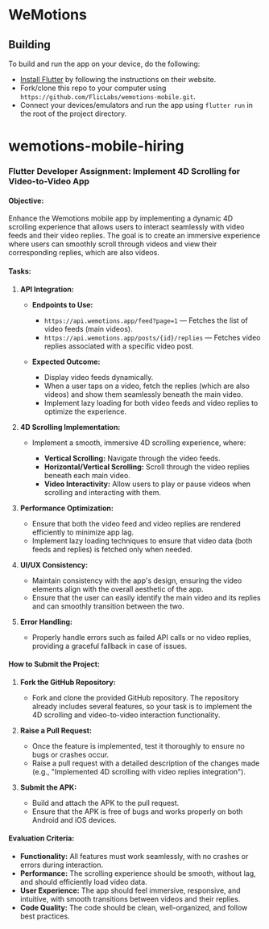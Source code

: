 # WeMotions

## Building

To build and run the app on your device, do the following:

-   [Install Flutter](https://flutter.dev/docs/get-started/install/) by following the instructions on their website.
-   Fork/clone this repo to your computer using `https://github.com/FlicLabs/wemotions-mobile.git`.
-   Connect your devices/emulators and run the app using `flutter run` in the root of the project directory.
# wemotions-mobile-hiring


### **Flutter Developer Assignment: Implement 4D Scrolling for Video-to-Video App**

#### **Objective:**

Enhance the Wemotions mobile app by implementing a dynamic 4D scrolling experience that allows users to interact seamlessly with video feeds and their video replies. The goal is to create an immersive experience where users can smoothly scroll through videos and view their corresponding replies, which are also videos.

#### **Tasks:**

1. **API Integration:**

   * **Endpoints to Use:**

     * `https://api.wemotions.app/feed?page=1` — Fetches the list of video feeds (main videos).
     * `https://api.wemotions.app/posts/{id}/replies` — Fetches video replies associated with a specific video post.

   * **Expected Outcome:**

     * Display video feeds dynamically.
     * When a user taps on a video, fetch the replies (which are also videos) and show them seamlessly beneath the main video.
     * Implement lazy loading for both video feeds and video replies to optimize the experience.

2. **4D Scrolling Implementation:**

   * Implement a smooth, immersive 4D scrolling experience, where:

     * **Vertical Scrolling:** Navigate through the video feeds.
     * **Horizontal/Vertical Scrolling:** Scroll through the video replies beneath each main video.
     * **Video Interactivity:** Allow users to play or pause videos when scrolling and interacting with them.

3. **Performance Optimization:**

   * Ensure that both the video feed and video replies are rendered efficiently to minimize app lag.
   * Implement lazy loading techniques to ensure that video data (both feeds and replies) is fetched only when needed.

4. **UI/UX Consistency:**

   * Maintain consistency with the app's design, ensuring the video elements align with the overall aesthetic of the app.
   * Ensure that the user can easily identify the main video and its replies and can smoothly transition between the two.

5. **Error Handling:**

   * Properly handle errors such as failed API calls or no video replies, providing a graceful fallback in case of issues.

#### **How to Submit the Project:**

1. **Fork the GitHub Repository:**

   * Fork and clone the provided GitHub repository. The repository already includes several features, so your task is to implement the 4D scrolling and video-to-video interaction functionality.

2. **Raise a Pull Request:**

   * Once the feature is implemented, test it thoroughly to ensure no bugs or crashes occur.
   * Raise a pull request with a detailed description of the changes made (e.g., "Implemented 4D scrolling with video replies integration").

3. **Submit the APK:**

   * Build and attach the APK to the pull request.
   * Ensure that the APK is free of bugs and works properly on both Android and iOS devices.

#### **Evaluation Criteria:**

* **Functionality:** All features must work seamlessly, with no crashes or errors during interaction.
* **Performance:** The scrolling experience should be smooth, without lag, and should efficiently load video data.
* **User Experience:** The app should feel immersive, responsive, and intuitive, with smooth transitions between videos and their replies.
* **Code Quality:** The code should be clean, well-organized, and follow best practices.

